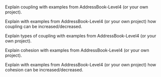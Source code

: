 <div id="coupling_what">

Explain coupling with examples from AddressBook-Level4 (or your own project).

</div>


<div id="coupling_how">

Explain with examples from AddressBook-Level4 (or your own project) how coupling can be increased/decreased.

</div>


<div id="coupling_types">

Explain types of coupling with examples from AddressBook-Level4 (or your own project).

</div>


<div id="cohesion_what">

Explain cohesion with examples from AddressBook-Level4 (or your own project).

</div>


<div id="cohesion_how">

Explain with examples from AddressBook-Level4 (or your own project) how cohesion can be increased/decreased.

</div>